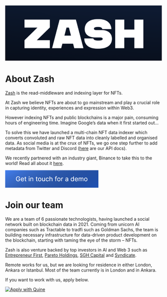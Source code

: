 ![Zash Logo](https://github.com/quine-sh-demo/.github/blob/main/profile/zash_logo.png)

# About Zash

[Zash](http://zash.sh) is the read-middleware and indexing layer for NFTs.  

At Zash we believe NFTs are about to go mainstream and play a crucial role in capturing identity, experiences and expression within Web3. 

However indexing NFTs and public blockchains is a major pain, consuming hours of engineering time. Imagine Google’s data when it first started out…

To solve this we have launched a multi-chain NFT data indexer which converts convoluted and raw NFT data into cleanly labelled and organised data. As social media is at the crux of NFTs, we go one step further to add metadata from Twitter and Discord ([here](https://zashapi.readme.io/reference/introduction) are our API docs).

We recently partnered with an industry giant, Binance to take this to the world! Read all about it [here](https://www.zashfinance.xyz/news/zash-the-enterprise-grade-nft-analytics-platform-announces-partnership-with-binance).

[<img src="https://github.com/quine-sh-demo/.github/blob/main/profile/zash_button.png" width="300" align="center"/>](https://www.zashfinance.xyz/contact)

# Join our team

We are a team of 6 passionate technologists, having launched a social network built on blockchain data in 2021. Coming from unicorn AI companies such as Tractable to tradfi such as Goldman Sachs, the team is building necessary infrastructure for data-driven product development on the blockchain, starting with taming the eye of the storm – NFTs. 

Zash is also venture backed by top investors in AI and Web 3 such as [Entrepreneur First](https://techcrunch.com/2022/06/28/entrepreneur-first-raises-158m-at-a-560m-valuation-adding-stripes-collison-brothers-to-its-list-of-backers/), [Pareto Holdings](https://www.forbes.com/sites/yolarobert1/2021/04/30/shutterstock-billionaire-jon-oringer-and-serial-entrepreneur-ed-lando-launch-the-pareto-fellowship/), [SGH Capital](https://www.sghcapital.com/) and [Syndicate](https://www.syndicateprotocol.org/).

Remote works for us, but we are looking for residence in either London, Ankara or Istanbul. Most of the team currently is in London and in Ankara.

If you want to work with us, apply below.

<a href="https://quine.sh/apply/81538077" target="_blank" rel="noopener"><img src="https://quine.sh/images/awq/btn-default.png" alt="Apply with Quine" width="412" height="55" /></a>
